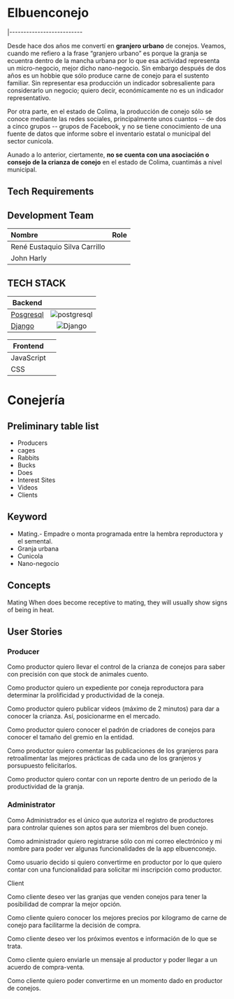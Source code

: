 # Elbuenconejo
|--------------------------

Desde hace dos años me convertí en **granjero urbano** de conejos. Veamos, cuando me refiero a la frase “granjero urbano” es porque la granja se ecuentra dentro de la mancha urbana por lo que esa actividad representa un micro-negocio, mejor dicho nano-negocio. Sin embargo después de dos años es un hobbie que sólo produce carne de conejo para el sustento familiar. Sin representar esa producción un indicador sobresaliente para considerarlo un negocio; quiero decir, económicamente no es un indicador representativo.

Por otra parte, en el estado de Colima, la producción de conejo sólo se conoce mediante las redes sociales, principalmente unos cuantos -- de dos a cinco grupos -- grupos de Facebook, y no se tiene conocimiento de una fuente de datos que informe sobre el inventario estatal o municipal del sector cunicola.

Aunado a lo anterior, ciertamente,  **no se cuenta con una asociación o consejo de la crianza de conejo** en el estado de Colima, cuantimás a nivel municipal.

## Tech Requirements

## **Development Team** 


|    Nombre    |   Role  | 
| :---         | :---:  |
|René Eustaquio Silva Carrillo
|John  Harly |

## **TECH STACK**

|Backend||
|---|:---:|
|[Posgresql](https://postgresql.org "Posgresql")|![postgresql](https://www.postgresql.org/favicon.ico "Base de datos Posgresql")|
|[Django](https://www.djangoproject.com/ "Python")|![Django](https://static.djangoproject.com/img/favicon.6dbf28c0650e.ico "Django")

|Frontend||
|---|:---:|
|JavaScript||
|CSS||

# Conejería


## Preliminary table list

- Producers
- cages
- Rabbits
- Bucks
- Does
- Interest Sites
- Videos
- Clients


## Keyword
- Mating.- Empadre o monta programada entre la hembra reproductora y el semental.
- Granja urbana
- Cunicola
- Nano-negocio

## Concepts

Mating
When does become receptive to mating, they will usually show signs of being in heat. 


## User Stories

### Producer
Como productor quiero llevar el control de la crianza de conejos para saber con precisión con que stock de animales cuento.

Como productor quiero un expediente por coneja reproductora para determinar la prolificidad y productividad de la coneja.

Como productor quiero publicar videos (máximo de 2 minutos) para dar a conocer la crianza. Así, posicionarme en el mercado.

Como productor quiero conocer el padrón de criadores de conejos para conocer el tamaño del
 gremio en la entidad.

Como productor  quiero comentar las publicaciones de los granjeros para retroalimentar las mejores prácticas de cada uno de los granjeros y porsupuesto felicitarlos.

Como productor quiero contar con un reporte dentro de un periodo de la productividad de la granja.


### Administrator
Como Administrador es el único que autoriza el registro de productores para controlar quienes son aptos para ser miembros del buen conejo.

Como administrador quiero registrarse sólo con mi correo electrónico y mi nombre para poder ver algunas funcionalidades de la app  elbuenconejo. 

Como usuario decido si quiero convertirme en productor por lo que quiero contar con una funcionalidad para solicitar mi inscripción como productor. 

 








Client

Como cliente deseo ver las granjas que venden conejos para tener la posibilidad de comprar la mejor opción.

Como cliente quiero conocer los mejores precios por kilogramo de carne de conejo para facilitarme la decisión de compra.

Como cliente deseo ver  los próximos eventos  e información de lo que se trata.

Como cliente quiero enviarle un mensaje al productor y poder llegar a un acuerdo de compra-venta.

Como cliente quiero poder convertirme en un momento dado en productor de conejos.


